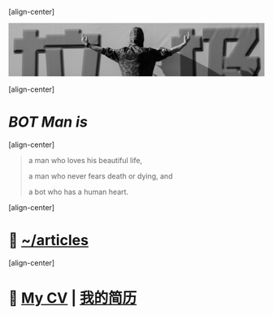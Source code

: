 ﻿[align-center]

![BOT Man](/static/botman.jpg)

[align-center]

# *BOT Man is*

[align-center]

> a man who loves his beautiful life,
>
> a man who never fears death or dying, and
>
> a bot who has a human heart.

[align-center]

# 📝 [~/articles](/articles/)

[align-center]

# 🙈 [My CV](/articles/?post=misc/CV-en) | [我的简历](/articles/?post=misc/CV-zh)
